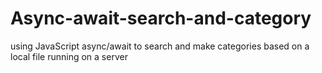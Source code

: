 # Async-await-search-and-category
using JavaScript async/await to search and make categories based on a local file running on a server
